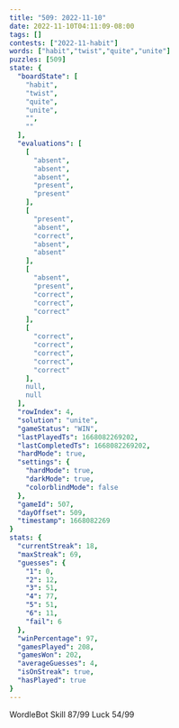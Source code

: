 ```yaml
---
title: "509: 2022-11-10"
date: 2022-11-10T04:11:09-08:00
tags: []
contests: ["2022-11-habit"]
words: ["habit","twist","quite","unite"]
puzzles: [509]
state: {
  "boardState": [
    "habit",
    "twist",
    "quite",
    "unite",
    "",
    ""
  ],
  "evaluations": [
    [
      "absent",
      "absent",
      "absent",
      "present",
      "present"
    ],
    [
      "present",
      "absent",
      "correct",
      "absent",
      "absent"
    ],
    [
      "absent",
      "present",
      "correct",
      "correct",
      "correct"
    ],
    [
      "correct",
      "correct",
      "correct",
      "correct",
      "correct"
    ],
    null,
    null
  ],
  "rowIndex": 4,
  "solution": "unite",
  "gameStatus": "WIN",
  "lastPlayedTs": 1668082269202,
  "lastCompletedTs": 1668082269202,
  "hardMode": true,
  "settings": {
    "hardMode": true,
    "darkMode": true,
    "colorblindMode": false
  },
  "gameId": 507,
  "dayOffset": 509,
  "timestamp": 1668082269
}
stats: {
  "currentStreak": 18,
  "maxStreak": 69,
  "guesses": {
    "1": 0,
    "2": 12,
    "3": 51,
    "4": 77,
    "5": 51,
    "6": 11,
    "fail": 6
  },
  "winPercentage": 97,
  "gamesPlayed": 208,
  "gamesWon": 202,
  "averageGuesses": 4,
  "isOnStreak": true,
  "hasPlayed": true
}
---
```

<!-- more -->
WordleBot
Skill 87/99
Luck 54/99
